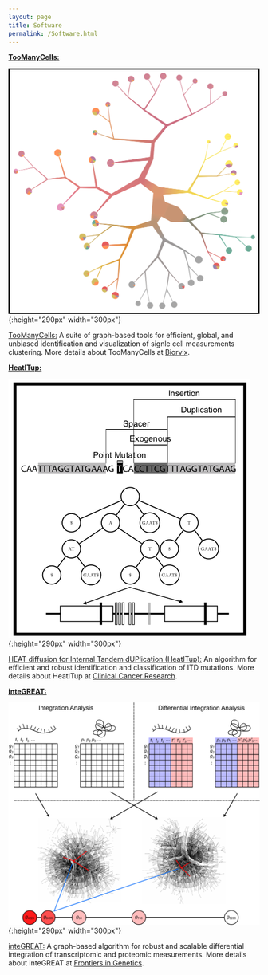 ```yaml
---
layout: page
title: Software 
permalink: /Software.html
---
```


**[TooManyCells:](https://github.com/faryabiLab/too-many-cells)**

![TooManyCells](assets/dendrogram.png){:height="290px" width="300px"}

[TooManyCells:](https://github.com/faryabiLab/too-many-cells) A suite of graph-based tools for efficient, global, and unbiased identification and visualization of signle cell measurements clustering. More details about TooManyCells at [Biorvix](http://biorxiv.org/cgi/content/short/519660v1). 

**[HeatITup:](https://github.com/faryabib/HeatITup)**

![HeatITup](assets/HeatITup.png){:height="290px" width="300px"}

[HEAT diffusion for Internal Tandem dUPlication (HeatITup):](https://github.com/faryabib/HeatITup) An algorithm for efficient and robust identification and classification of ITD mutations. More details about HeatITup at [Clinical Cancer Research](http://clincancerres.aacrjournals.org/content/early/2018/09/01/1078-0432.CCR-18-0655).

**[inteGREAT:](https://github.com/faryabib/inteGREAT)**

![inteGREAT](assets/inteGREAT.png){:height="290px" width="300px"}

[inteGREAT:](https://github.com/faryabib/inteGREAT) A graph-based algorithm for robust and scalable differential integration of transcriptomic and proteomic measurements. More details about inteGREAT at [Frontiers in Genetics](https://goo.gl/pvZ4Dn). 
